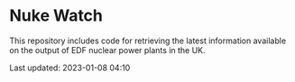 # Nuke Watch

This repository includes code for retrieving the latest information available on the output of EDF nuclear power plants in the UK.

Last updated: 2023-01-08 04:10